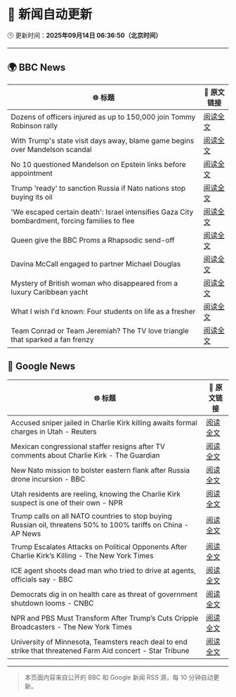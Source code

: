 # 🧠 新闻自动更新

🕒 更新时间：**2025年09月14日 06:36:50（北京时间）**

---

## 🌍 BBC News

| 🌐 标题 | 🔗 原文链接 |
|--------|-------------|
| Dozens of officers injured as up to 150,000 join Tommy Robinson rally | [阅读全文](https://www.bbc.com/news/articles/cwydezxl0xlo?at_medium=RSS&at_campaign=rss) |
| With Trump's state visit days away, blame game begins over Mandelson scandal | [阅读全文](https://www.bbc.com/news/articles/cp8j2d5xm78o?at_medium=RSS&at_campaign=rss) |
| No 10 questioned Mandelson on Epstein links before appointment | [阅读全文](https://www.bbc.com/news/articles/cn82rdmzr20o?at_medium=RSS&at_campaign=rss) |
| Trump 'ready' to sanction Russia if Nato nations stop buying its oil | [阅读全文](https://www.bbc.com/news/articles/c62zxp1y5lwo?at_medium=RSS&at_campaign=rss) |
| 'We escaped certain death': Israel intensifies Gaza City bombardment, forcing families to flee | [阅读全文](https://www.bbc.com/news/articles/c20v15j9l3wo?at_medium=RSS&at_campaign=rss) |
| Queen give the BBC Proms a Rhapsodic send-off | [阅读全文](https://www.bbc.com/news/articles/cwyn7lq1q1ro?at_medium=RSS&at_campaign=rss) |
| Davina McCall engaged to partner Michael Douglas | [阅读全文](https://www.bbc.com/news/articles/cwynd9v6zl3o?at_medium=RSS&at_campaign=rss) |
| Mystery of British woman who disappeared from a luxury Caribbean yacht | [阅读全文](https://www.bbc.com/news/articles/c4g2zv1px7jo?at_medium=RSS&at_campaign=rss) |
| What I wish I'd known: Four students on life as a fresher | [阅读全文](https://www.bbc.com/news/articles/ce801vd85q0o?at_medium=RSS&at_campaign=rss) |
| Team Conrad or Team Jeremiah? The TV love triangle that sparked a fan frenzy | [阅读全文](https://www.bbc.com/news/articles/cvgr8xy5dlro?at_medium=RSS&at_campaign=rss) |

## 📰 Google News

| 🌐 标题 | 🔗 原文链接 |
|--------|-------------|
| Accused sniper jailed in Charlie Kirk killing awaits formal charges in Utah - Reuters | [阅读全文](https://news.google.com/rss/articles/CBMitAFBVV95cUxNZGl0Sm5Bbk5BSU93TVdLdVE0VHlSaVl3RGhRekR1VVhtWnZRNjMxNW1zdm1fdWJXZnc1bm14cExIdkFsRUF4UW5QOE9VWTh5dnctaFRabWJkSnVzWFdCTWFvWUM2cDZnTnJBWTZ3VnBySW9pSFJ6R280YV9EQktMVlZnZnVaQVlLUjlaUTd3bUdIZEppc1o3TmdnTXU3NVdXVVFKMXR2V3R4dzJnY2wxLV9qc2Y?oc=5) |
| Mexican congressional staffer resigns after TV comments about Charlie Kirk - The Guardian | [阅读全文](https://news.google.com/rss/articles/CBMinwFBVV95cUxNN3l2ZFFmZmJ4UDJYS1kyNHk3Q1pXRlFGTmd4cmhacHVVOVVXZDFHQ0Z6LW9aRk9ZSXJiTm9GMTl2N2xGRkxNWTVrbE10eVVBWl8wbWJ6RFJsRjhEMWd3WnUtX3F2ZGExTmIycTBjSzUtNWNKcEdoR3FQeGliU2RkREk3NUJHZXNzNTd6bjhfZkNIWXFtREJqUjRpU0JvUVU?oc=5) |
| New Nato mission to bolster eastern flank after Russia drone incursion - BBC | [阅读全文](https://news.google.com/rss/articles/CBMiWkFVX3lxTE1xRUh5VWlaVjc5WEJFV0VLaWlja0RfVkQteVBPM2JQcjhac2RvSWRNdTlHUXo0c1VJWkJJMlNKWnlIa3hJZmIxR2FRSkRiT0s5SmNOWjZ0U0x0Z9IBX0FVX3lxTE0ydXRHcXBYdS1sWThabGpLSVZjVzBzU2Q3cFZwVHRRRXhQNEs2cFpleTRVOXJ3YWJBRVV5Zmh6OHdjWVZfY0xLN3pnanFjdDNweEhQYmR1ZThLZzlBbllR?oc=5) |
| Utah residents are reeling, knowing the Charlie Kirk suspect is one of their own - NPR | [阅读全文](https://news.google.com/rss/articles/CBMiwgFBVV95cUxPQnI2dVF4T1pEZkc3MlNReVVxMkdxbGhzbHBNZXc1c2pQaldlUGZtdDNsLU42ZXhhaHV2dFR1YmwwVVJxelJHSURRZlZOUi1lVFBOX3ZtSnppWGtoMjF0RkVPalFJbWxKZms1WFlJNlBydC1CYTl6eTZqY1NwR1JKeGxGQzlkWWVwVmlld2MwQmxOc3pzRFBDeFRhSFpOX3hZdDlQa3Z4Zk9xQVhna2RRMDg5SUlXMW9JLUV0VGpPdVRPQQ?oc=5) |
| Trump calls on all NATO countries to stop buying Russian oil, threatens 50% to 100% tariffs on China - AP News | [阅读全文](https://news.google.com/rss/articles/CBMilAFBVV95cUxOQzZrcFhfQ1hJd3VfVUR5d1FBbVFYbTBzVlVxZ29zMGUxcnVrVk92MDE5SUN2dFc2NkJYUU5QRkcxQWFLSnVGZU4wMTdSZ243RlRNZVZsd1pRcTh4aFVkSjRBR19HX2FhOXJjNm1tQzdzQjdiTWpUVVExdjN3VnhneHM3QVhxT0hBR3dXZHhwc3NDQlRs?oc=5) |
| Trump Escalates Attacks on Political Opponents After Charlie Kirk’s Killing - The New York Times | [阅读全文](https://news.google.com/rss/articles/CBMiigFBVV95cUxNbGZ6Uk55Ylo2bzBWSFlIbXB3T1NGeWp6di1IeUVDR1A3ZFM0dy1VU3k3RFQwbzUyQWlqMXc2NXVQSllyRVR0VXJLOG84VEltSGpYeGpNYkpMSjA5SU94UnYwemhwZmlFcXdtRW5qbHNuY19OT19GSVMwOXkwc3M1Y1NNVXg3aDdubkE?oc=5) |
| ICE agent shoots dead man who tried to drive at agents, officials say - BBC | [阅读全文](https://news.google.com/rss/articles/CBMiWkFVX3lxTE54T1JCQXlOeDZCZEdZT3RUYkhHbm5ZN0NKQk9tYkdJM0x5M0hxN2hJckFHV05IZ0F1ZUtpRmxxZUNTT05wc2VIMnZmZC1QOEtCNHFNV3hnYXdBd9IBX0FVX3lxTE1BUXNBMTZzMmNqcEZKWFdVUGQ5NU8zeGdUOWpsLVM1cC1Bb2poUGdTZ0c1UWJIcTQwTHBYYkV3MUZoRTVxSVRFeUdNRFp5bElCd2Vqb1lKX1poZVpIUVI4?oc=5) |
| Democrats dig in on health care as threat of government shutdown looms - CNBC | [阅读全文](https://news.google.com/rss/articles/CBMinAFBVV95cUxOUnltbXQ1NWJ3RjlUUmhHYk5kUVdpQmFVUzAwTGlrZVBtWFNiTVJHQlZxUWRMcG9ndHpRMFlvZ2dzS0ttR3N5cG41dDZFNDltTzVvNnloa2dmend6cDhrWDdLS1RPbUVoLWllYktTaWJIR0tqTUZxWFFzRDVKVDRRVjlxRzh5NUczSnRZNnB2QkNOaTMzdmprUTRDMU3SAaIBQVVfeXFMTTA3VGUxVVhYNnd5NF83SW81eWZnTm5PNHgtMXFEMFNVWldwTGN0dHhsdUNka1hOZ01ITXVuaDQzTVRpX0lvRzhqaEphRnFueS1DRjc1b3VwdWhJMUhGNmx2YXdKV09Sdkx4SUNac2Mtel9nZTJMaW9DRnByaVlBNjVNeDZ5VHo3TXgxd0E2STZMVjNCRG44U3dicVRkb2FkSVpn?oc=5) |
| NPR and PBS Must Transform After Trump’s Cuts Cripple Broadcasters - The New York Times | [阅读全文](https://news.google.com/rss/articles/CBMiggFBVV95cUxOQzVzUUVjR19PMEthd3pFWTBlMnJEVHhkLWtGUnFDckZlY2JQQW5pd2R5eWx6ZUJhY0txV2Z3OEVZODhVMFpzRTBUWlhlVVZOQW56UVlOWHUwWUNaWllMemlNTldDcEM3UjB4UzM5WHZmMU1NTERvenJ6djczUS0xOVFn?oc=5) |
| University of Minnesota, Teamsters reach deal to end strike that threatened Farm Aid concert - Star Tribune | [阅读全文](https://news.google.com/rss/articles/CBMixAFBVV95cUxOOTBaLWdKb2czYnJJUm5RVG9OODlYVVZ2U2lnYlRjR2NRejBNaTJGZlJtREtuTXozVUhUX01IZ1dua3lDam1EU21tSkF2NTBvRlBseWFqaXl4cmpqZ182RFZvOG9wZXBScm51Xzk0eVBaN0NHbm9vOHRMVXZ4NFdNbWw5NUMxcUFraXFvUFJUS2d4d1NVSUtWN010LWYtUmFXN1VzRjQydHZIdlQtSWkzVVp5eEJlUy13ZVVleWZpZEtZTS12?oc=5) |

---
> 本页面内容来自公开的 BBC 和 Google 新闻 RSS 源，每 10 分钟自动更新。